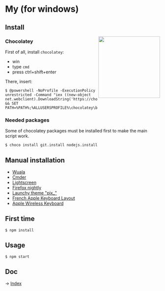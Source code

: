 # My (for windows)

## Install

<img align="right" height="200" src="https://raw.githubusercontent.com/kud/my-unfortunately/master/everybodydancenow.gif">

### Chocolatey

First of all, install `chocolatey`:

- win
- type `cmd`
- press ctrl+shift+enter

There, insert:

```
$ @powershell -NoProfile -ExecutionPolicy unrestricted -Command "iex ((new-object net.webclient).DownloadString('https://chocolatey.org/install.ps1'))" && SET PATH=%PATH%;%ALLUSERSPROFILE%\chocolatey\bin
```

### Needed packages

Some of chocolatey packages must be installed first to make the main script work.

```
$ choco install git.install nodejs.install
```

## Manual installation

- [Wuala](https://cdn.wuala.com/files/WualaSetup.exe)
- [Cmder](http://bliker.github.io/cmder/)
- [Lightscreen](https://github.com/ckaiser/Lightscreen/releases/download/v2.0/LightscreenSetup-2.0.exe)
- [Firefox nightly](http://ftp.mozilla.org/pub/mozilla.org/firefox/nightly/latest-trunk/firefox-35.0a1.en-US.win32.installer.exe)
- [Launchy theme "pix_"](http://twnsnd.deviantart.com/art/pix-for-launchy-292839328)
- [French Apple Keyboard Layout](https://github.com/kud/apple-french-keyboard-windows)
- [Apple Wireless Keyboard](http://uxsoft.cz/projects/apple-wireless-keyboard/)

## First time

```
$ npm install
```


## Usage

```
$ npm start
```

## Doc

-> [Index](doc/index.md)


